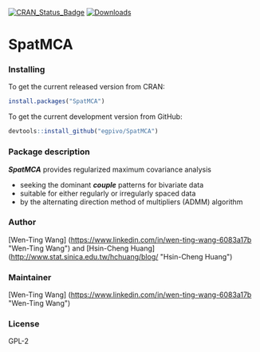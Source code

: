 [![CRAN_Status_Badge](http://www.r-pkg.org/badges/version/SpatMCA)](https://cran.r-project.org/package=SpatMCA)
[![Downloads](http://cranlogs.r-pkg.org/badges/grand-total/SpatMCA)](https://cran.r-project.org/package=SpatMCA)


# SpatMCA

### Installing
To get the current released version from CRAN:

```r
install.packages("SpatMCA")
```

To get the current development version from GitHub:

```r
devtools::install_github("egpivo/SpatMCA")
```

### Package description
***SpatMCA*** provides regularized maximum covariance analysis

* seeking the dominant ***couple*** patterns for bivariate data
* suitable for either regularly or irregularly spaced data
* by the alternating direction method of multipliers (ADMM) algorithm

### Author
 [Wen-Ting Wang] (https://www.linkedin.com/in/wen-ting-wang-6083a17b "Wen-Ting Wang") and [Hsin-Cheng Huang] (http://www.stat.sinica.edu.tw/hchuang/blog/ "Hsin-Cheng Huang")
 
### Maintainer
[Wen-Ting Wang] (https://www.linkedin.com/in/wen-ting-wang-6083a17b "Wen-Ting Wang")
 
### License
  GPL-2

